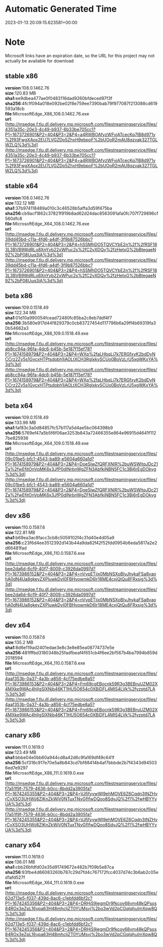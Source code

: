 # Automatic Generated Time
2023-01-13 20:09:15.623581+00:00

# Note
Microsoft links have an expiration date, so the URL for this project may not actually be available for download

## stable x86
**version**:108.0.1462.76  
**size**:120.83 MB  
**sha1**:ee9dbea477ae0f0483116dad9260bfdeced97f3f  
**sha256**:4fc1f094a018e092be02f8e759ee7390bab79f977087f213088cd619593a18cb  
**file**:MicrosoftEdge_X86_108.0.1462.76.exe  
**url**:[http://msedge.f.tlu.dl.delivery.mp.microsoft.com/filestreamingservice/files/4351a35c-20e3-4c49-b937-6b33be705cc1?P1=1673726901&P2=404&P3=2&P4=a4RWBOAfyzWFvjATcecKq7lB8d971y%2f93FwgXAox2EU7LVGZDp5ZhxH9ebpoF%2bUOoR2mAU8qzvak327TGLWZLQ%3d%3d](http://msedge.f.tlu.dl.delivery.mp.microsoft.com/filestreamingservice/files/4351a35c-20e3-4c49-b937-6b33be705cc1?P1=1673726901&P2=404&P3=2&P4=a4RWBOAfyzWFvjATcecKq7lB8d971y%2f93FwgXAox2EU7LVGZDp5ZhxH9ebpoF%2bUOoR2mAU8qzvak327TGLWZLQ%3d%3d)  

## stable x64
**version**:108.0.1462.76  
**size**:132.12 MB  
**sha1**:37b974118489a010c3c46528b5affa3d59f475ba  
**sha256**:cb9acf1862c37821f919b8ad62d24dac8563091afa0fc707f729896cf560dfc8  
**file**:MicrosoftEdge_X64_108.0.1462.76.exe  
**url**:[http://msedge.f.tlu.dl.delivery.mp.microsoft.com/filestreamingservice/files/39dd45bd-c11a-4fd6-a4df-3f9b87526bbc?P1=1673726901&P2=404&P3=2&P4=hSSMhDO5TQVCYbE2n%2f%2fRSF183L3BVB9WdRLo8XnYyb22xWPuc2s%2fC2vXDQy%2fzHetxG%2bBtegaeN9Z%2bP08Uuq3iA%3d%3d](http://msedge.f.tlu.dl.delivery.mp.microsoft.com/filestreamingservice/files/39dd45bd-c11a-4fd6-a4df-3f9b87526bbc?P1=1673726901&P2=404&P3=2&P4=hSSMhDO5TQVCYbE2n%2f%2fRSF183L3BVB9WdRLo8XnYyb22xWPuc2s%2fC2vXDQy%2fzHetxG%2bBtegaeN9Z%2bP08Uuq3iA%3d%3d)  

## beta x86
**version**:109.0.1518.49  
**size**:122.34 MB  
**sha1**:01d10a990054fcead72480fc85ba2c8eb7ddf4f7  
**sha256**:3b580e917d44f829379c0cb83727454d117796b6a29ff4b69319fa30b54662a3  
**file**:MicrosoftEdge_X86_109.0.1518.49.exe  
**url**:[http://msedge.f.tlu.dl.delivery.mp.microsoft.com/filestreamingservice/files/ab8cc94a-96fa-4dc6-b45b-5e187f15ef78?P1=1674158979&P2=404&P3=2&P4=WXp%2faLHbqLj7k7ERGfxyK2bdDyNCCrz2Zy5s1GvcxHTPtsdobh1iAOLtXCH3RgIxkvSCUo0BoVzLrU5xgWKxYA%3d%3d](http://msedge.f.tlu.dl.delivery.mp.microsoft.com/filestreamingservice/files/ab8cc94a-96fa-4dc6-b45b-5e187f15ef78?P1=1674158979&P2=404&P3=2&P4=WXp%2faLHbqLj7k7ERGfxyK2bdDyNCCrz2Zy5s1GvcxHTPtsdobh1iAOLtXCH3RgIxkvSCUo0BoVzLrU5xgWKxYA%3d%3d)  

## beta x64
**version**:109.0.1518.49  
**size**:133.96 MB  
**sha1**:faf83c3a0d84857fc57b117a5d4ae5bc064398b9  
**sha256**:5769ef47a5b5f6f06ae3253b843a72466355e864e96915d4641f1127be825936  
**file**:MicrosoftEdge_X64_109.0.1518.49.exe  
**url**:[http://msedge.f.tlu.dl.delivery.mp.microsoft.com/filestreamingservice/files/09c01be5-bfc1-4543-ba89-e5604a660a1d?P1=1674158979&P2=404&P3=2&P4=DoeSiwZfQRFXNIR%2buWSWltqJDc21Za%2fwEfitOnVpMK6x3JfP0dINrbnWgZFN3AbfkiNBN5FC1c3Bj6rEgDOkyg%3d%3d](http://msedge.f.tlu.dl.delivery.mp.microsoft.com/filestreamingservice/files/09c01be5-bfc1-4543-ba89-e5604a660a1d?P1=1674158979&P2=404&P3=2&P4=DoeSiwZfQRFXNIR%2buWSWltqJDc21Za%2fwEfitOnVpMK6x3JfP0dINrbnWgZFN3AbfkiNBN5FC1c3Bj6rEgDOkyg%3d%3d)  

## dev x86
**version**:110.0.1587.6  
**size**:122.81 MB  
**sha1**:b69ea3ac8facc3cb8c5059102f4c31d40e4d05a9  
**sha256**:c23f6d4ee3512392d143b44a9da82f42f52fdd0954b6eda5817a2e2d66481fad  
**file**:MicrosoftEdge_X86_110.0.1587.6.exe  
**url**:[http://msedge.f.tlu.dl.delivery.mp.microsoft.com/filestreamingservice/files/bee2da6d-6cf9-40f7-8009-c3926da0997d?P1=1673986152&P2=404&P3=2&P4=nVypETiix0MbNSXoBIvJhykaFSa8vaohA0dN4Ua8gkeyZXPluwkDvI0FBHvowmkD6lr18ME4cxjQtQu8FRxsig%3d%3d](http://msedge.f.tlu.dl.delivery.mp.microsoft.com/filestreamingservice/files/bee2da6d-6cf9-40f7-8009-c3926da0997d?P1=1673986152&P2=404&P3=2&P4=nVypETiix0MbNSXoBIvJhykaFSa8vaohA0dN4Ua8gkeyZXPluwkDvI0FBHvowmkD6lr18ME4cxjQtQu8FRxsig%3d%3d)  

## dev x64
**version**:110.0.1587.6  
**size**:135.2 MB  
**sha1**:8d6e119ad2401edae3e8c3e8e85ea08774737e5e  
**sha256**:481fffbd3180348b25fadfbeaf4f651cb4f6ee2bf567b4ba7994b859d2018594  
**file**:MicrosoftEdge_X64_110.0.1587.6.exe  
**url**:[http://msedge.f.tlu.dl.delivery.mp.microsoft.com/filestreamingservice/files/4aaf353b-0a37-4a3b-a856-4cf75edbe8a5?P1=1673986153&P2=404&P3=2&P4=Fm69cgEBocnk59R3g3BEBruUZM02X4MXke9WAc4hlIgSlXNjb46KT1HU5O654c0XBiDFL4MlS4LVk%2fvzptd7LA%3d%3d](http://msedge.f.tlu.dl.delivery.mp.microsoft.com/filestreamingservice/files/4aaf353b-0a37-4a3b-a856-4cf75edbe8a5?P1=1673986153&P2=404&P3=2&P4=Fm69cgEBocnk59R3g3BEBruUZM02X4MXke9WAc4hlIgSlXNjb46KT1HU5O654c0XBiDFL4MlS4LVk%2fvzptd7LA%3d%3d)  

## canary x86
**version**:111.0.1619.0  
**size**:123.49 MB  
**sha1**:bbbe04e0bb60a944cd8a42d6c9fa169df49c641f  
**sha256**:5cf316c917e70e5a8b843cd7bf88414b4af7bbbde2b7f4343d945036ed7e9297  
**file**:MicrosoftEdge_X86_111.0.1619.0.exe  
**url**:[http://msedge.f.tlu.dl.delivery.mp.microsoft.com/filestreamingservice/files/f7a51f9f-7579-4636-b0cc-8bdd2a3905fa?P1=1674245355&P2=404&P3=2&P4=VJfjfyvwWl9ehMOVE6Z6Cqdn3tNZHvrCvXSO3UHWij8ZIKnZkWiV0NTuxTNyGfIfwDQoo8SdvJQ%2f1%2fwHBYYvUA%3d%3d](http://msedge.f.tlu.dl.delivery.mp.microsoft.com/filestreamingservice/files/f7a51f9f-7579-4636-b0cc-8bdd2a3905fa?P1=1674245355&P2=404&P3=2&P4=VJfjfyvwWl9ehMOVE6Z6Cqdn3tNZHvrCvXSO3UHWij8ZIKnZkWiV0NTuxTNyGfIfwDQoo8SdvJQ%2f1%2fwHBYYvUA%3d%3d)  

## canary x64
**version**:111.0.1619.0  
**size**:136.01 MB  
**sha1**:cbb26bfdfd02e35d91749672e482b7f09b5e87ca  
**sha256**:93fbe4d66083260b787c29d7fd4c767172fcc4037d74c3b6ab2c05ed1afd527f  
**file**:MicrosoftEdge_X64_111.0.1619.0.exe  
**url**:[http://msedge.f.tlu.dl.delivery.mp.microsoft.com/filestreamingservice/files/62d713e5-f037-439d-8ac6-c1ebfdd6bf2c?P1=1674245356&P2=404&P3=2&P4=DRHjS9jegmDr9fkcov68vm48kQPsos84ROx3eZpL16ypa63H48mhcljZT0YUMsvj%2bo3wVd2pCGqIqhuImXqw8Q%3d%3d](http://msedge.f.tlu.dl.delivery.mp.microsoft.com/filestreamingservice/files/62d713e5-f037-439d-8ac6-c1ebfdd6bf2c?P1=1674245356&P2=404&P3=2&P4=DRHjS9jegmDr9fkcov68vm48kQPsos84ROx3eZpL16ypa63H48mhcljZT0YUMsvj%2bo3wVd2pCGqIqhuImXqw8Q%3d%3d)  

